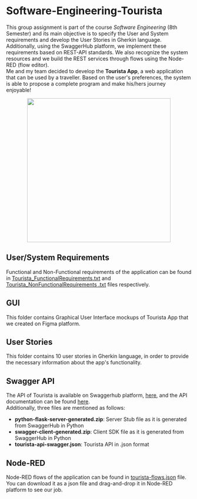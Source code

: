 # Software-Engineering-Tourista
This group assignment is part of the course _Software Engineering_ (8th Semester) and its main objective is to specify the User and System requirements and develop the User Stories in Gherkin language. Additionally, using the SwaggerHub platform, we implement these requirements based on REST-API standards. We also recognize the system resources and we build the REST services through flows using the Node-RED (flow editor).\
Me and my team decided to develop the **Tourista App**, a web application that can be used by a traveller. Based on the user's preferences, the system is able to propose a complete program and make his/hers journey enjoyable!

<p align="center">
  <img width="390" height="390" src="https://user-images.githubusercontent.com/81076999/112958808-7d8e8900-914b-11eb-9fde-cce865f6ee01.PNG">
</p>

## User/System Requirements
Functional and Non-Functional requirements of the application can be found in [Tourista_FunctionalRequirements.txt](Tourista_FunctionalRequirements.txt) and [Tourista_NonFunctionalRequirements .txt](Tourista_NonFunctionalRequirements.txt) files respectively.

## GUI
This folder contains Graphical User Interface mockups of Tourista App that we created on Figma platform.

## User Stories
This folder contains 10 user stories in Gherkin language, in order to provide the necessary information about the app's functionality.

## Swagger API
The API of Tourista is available on Swaggerhub platform, [here](https://app.swaggerhub.com/apis/ThomiSEAuth/Tourista-API/1.0.0#free), and the API documentation can be found [here](https://app.swaggerhub.com/apis-docs/ThomiSEAuth/Tourista-API/1.0.0).\
Additionally, three files are mentioned as follows: 

* **python-flask-server-generated.zip**: Server Stub file as it is generated from SwaggerHub in Python
* **swagger-client-generated.zip**: Client SDK file as it is generated from SwaggerHub in Python
* **tourista-api-swagger.json**: Tourista API in .json format

## Node-RED
Node-RED flows of the application can be found in [tourista-flows.json](tourista-flows.json) file. You can download it as a json file and drag-and-drop it in Node-RED platform to see our job.
  
